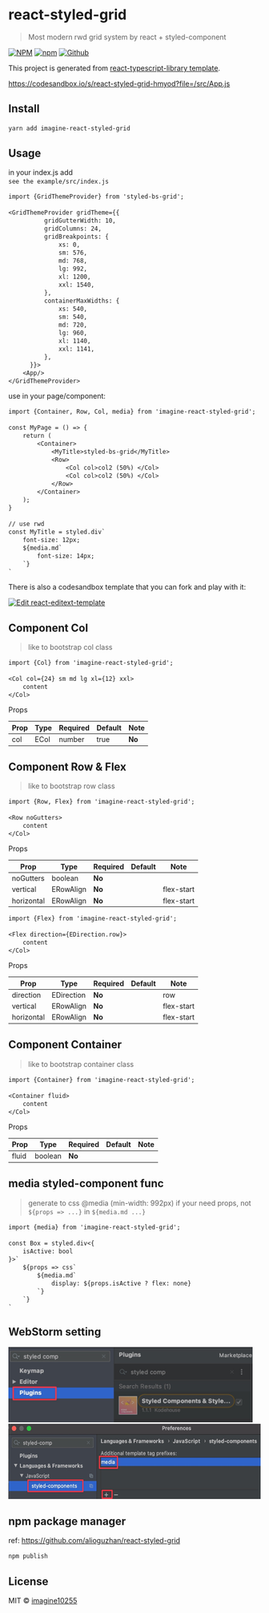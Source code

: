 # react-styled-grid

> Most modern rwd grid system by react + styled-component


[![NPM](https://img.shields.io/npm/v/react-styled-grid.svg)](https://www.npmjs.com/package/react-styled-grid)
[![npm](https://img.shields.io/npm/dm/react-styled-grid.svg)](https://www.npmjs.com/package/react-styled-grid)
[![Github](https://github.com/alioguzhan/react-styled-grid/workflows/build/badge.svg)](https://github.com/alioguzhan/react-styled-grid/actions)

This project is generated from [react-typescript-library template](https://github.com/alioguzhan/react-typescript-library).


https://codesandbox.io/s/react-styled-grid-hmyod?file=/src/App.js

## Install

```bash
yarn add imagine-react-styled-grid
```

## Usage
in your index.js add  
`see the example/src/index.js`

```tsx
import {GridThemeProvider} from 'styled-bs-grid';

<GridThemeProvider gridTheme={{
          gridGutterWidth: 10,
          gridColumns: 24,
          gridBreakpoints: {
              xs: 0,
              sm: 576,
              md: 768,
              lg: 992,
              xl: 1200,
              xxl: 1540,
          },
          containerMaxWidths: {
              xs: 540,
              sm: 540,
              md: 720,
              lg: 960,
              xl: 1140,
              xxl: 1141,
          },
      }}>
    <App/>
</GridThemeProvider>
```

use in your page/component:
```tsx
import {Container, Row, Col, media} from 'imagine-react-styled-grid';

const MyPage = () => {
    return (
        <Container>
            <MyTitle>styled-bs-grid</MyTitle>
            <Row>
                <Col col>col2 (50%) </Col>
                <Col col>col2 (50%) </Col>
            </Row>
        </Container>
    );
}

// use rwd
const MyTitle = styled.div`
    font-size: 12px;
    ${media.md`
        font-size: 14px;
    `}
`

```

There is also a codesandbox template that you can fork and play with it:

[![Edit react-editext-template](https://codesandbox.io/static/img/play-codesandbox.svg)](https://codesandbox.io/s/react-styled-grid-hmyod?file=/src/App.js)


## Component Col
> like to bootstrap col class
```tsx
import {Col} from 'imagine-react-styled-grid';

<Col col={24} sm md lg xl={12} xxl>
    content
</Col>

```
Props

| Prop                   | Type                | Required | Default       | Note                                                                                                                                                                                                         |
| ---------------------- | ------------------- | -------- | ------------- | ------------------------------------------------------------------------------------------------------------------------------------------------------------------------------------------------------------ |
| col                    | ECol|number|true    | **No**  |               |                                                                                                                                                             |

## Component Row & Flex
> like to bootstrap row class
```tsx
import {Row, Flex} from 'imagine-react-styled-grid';

<Row noGutters>
    content
</Col>
```
Props

| Prop                   | Type                | Required | Default       | Note                                                                                                                                                                                                         |
| ---------------------- | ------------------- | -------- | ------------- | ------------------------------------------------------------------------------------------------------------------------------------------------------------------------------------------------------------ |
| noGutters              | boolean             | **No**   |               |                                                                                                                                                             |
| vertical               | ERowAlign           | **No**   |               |flex-start|center|flex-end                                                                                                          |                           
| horizontal             | ERowAlign           | **No**   |               |flex-start|center|flex-end                                                                                                        |

```tsx
import {Flex} from 'imagine-react-styled-grid';

<Flex direction={EDirection.row}>
    content
</Col>
```
Props

| Prop                   | Type                | Required | Default       | Note                                                                                                                                                                                                         |
| ---------------------- | ------------------- | -------- | ------------- | ------------------------------------------------------------------------------------------------------------------------------------------------------------------------------------------------------------ |
| direction              | EDirection          | **No**   |                |row|column                                                                                                                                                     |
| vertical               | ERowAlign           | **No**   |                |flex-start|center|flex-end                                                                                                                                   |
| horizontal             | ERowAlign           | **No**   |                |flex-start|center|flex-end                                                                                                                                                  |


## Component Container
> like to bootstrap container class
```tsx
import {Container} from 'imagine-react-styled-grid';

<Container fluid>
    content
</Col>

```
Props

| Prop                   | Type                | Required | Default       | Note                                                                                                                                                                                                         |
| ---------------------- | ------------------- | -------- | ------------- | ------------------------------------------------------------------------------------------------------------------------------------------------------------------------------------------------------------ |
| fluid                  | boolean             | **No**   |                |                                                                                                                                                             |

## media styled-component func
> generate to css @media (min-width: 992px)
> if your need props, not `${props => ...}` in `${media.md ...}` 

```tsx
import {media} from 'imagine-react-styled-grid';

const Box = styled.div<{
    isActive: bool
}>`
    ${props => css`
        ${media.md`
            display: ${props.isActive ? flex: none}
        `}
    `}
`
```


## WebStorm setting

<img src="./docs/assets/install-plugin.jpg" height="150"/>
<img src="./docs/assets/setting-media.jpg" height="150"/>




## npm package manager

ref: https://github.com/alioguzhan/react-styled-grid

```bash
npm publish
```


## License

MIT © [imagine10255](https://github.com/imagine10255)
